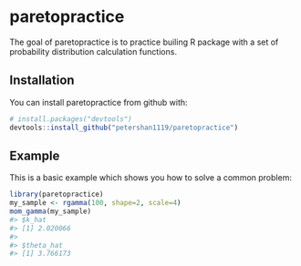 
<!-- README.md is generated from README.Rmd. Please edit that file -->
paretopractice
==============

The goal of paretopractice is to practice builing R package with a set of probability distribution calculation functions.

Installation
------------

You can install paretopractice from github with:

``` r
# install.packages("devtools")
devtools::install_github("petershan1119/paretopractice")
```

Example
-------

This is a basic example which shows you how to solve a common problem:

``` r
library(paretopractice)
my_sample <- rgamma(100, shape=2, scale=4)
mom_gamma(my_sample)
#> $k_hat
#> [1] 2.020066
#> 
#> $theta_hat
#> [1] 3.766173
```
